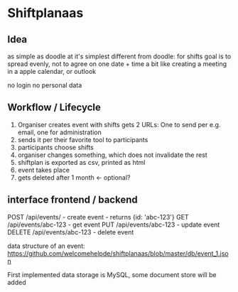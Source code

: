 # Shiftplanaas

## Idea
as simple as doodle at it's simplest
different from doodle: for shifts goal is to spread evenly, not to agree on one date + time
a bit like creating a meeting in a apple calendar, or outlook

no login
no personal data

## Workflow / Lifecycle

1. Organiser creates event with shifts 
   gets 2 URLs: One to send per e.g. email, one for administration
2. sends it per their favorite tool to participants
3. participants choose shifts
4. organiser changes something, which does not invalidate the rest
5. shiftplan is exported as csv, printed as html
5. event takes place
6. gets deleted after 1 month <- optional?

## interface frontend / backend

POST /api/events/ - create event - returns {id: 'abc-123'}
GET /api/events/abc-123 - get event
PUT /api/events/abc-123 - update event
DELETE /api/events/abc-123 - delete event

data structure of an event: https://github.com/welcomehelpde/shiftplanaas/blob/master/db/event_1.json

First implemented data storage is MySQL, some document store will be added
